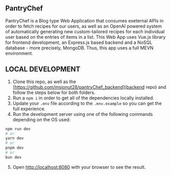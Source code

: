 ## PantryChef

PantryChef is a Blog type Web Application that consumes exeternal APIs in order to fetch recipes for our users, as well as an OpenAI powered system of automatically generating new custom-tailored recipes for each individual user based on the entries of items in a list. This Web App uses Vue.js library for frontend development, an Express.js based backend and a NoSQL database - more precisely, MongoDB. Thus, this app uses a full MEVN environment.

## LOCAL DEVELOPMENT

1. Clone this repo, as well as the [https://github.com/msionut28/pantryChef_backend](backend repo) and follow the steps below for both folders.
2. Run a ``` npm i ``` in order to get all of the dependencies locally installed.
3. Update your ```.env``` file according to the ```.env.example``` so you can get the full experience.
4. Run the development server using one of the following commands depending on the OS used:
```bash
npm run dev
# or
yarn dev
# or
pnpm dev
# or
bun dev
```
5. Open [http://localhost:8080](http://localhost:8080) with your browser to see the result.